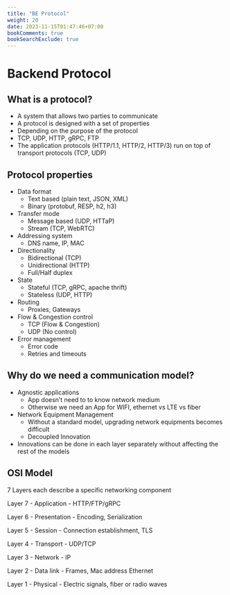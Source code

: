 ```yaml
---
title: "BE Protocol"
weight: 20
date: 2023-11-15T01:47:46+07:00
bookComments: true
bookSearchExclude: true
---
```


# Backend Protocol

## What is a protocol?

- A system that allows two parties to communicate
- A protocol is designed with a set of properties
- Depending on the purpose of the protocol
- TCP, UDP, HTTP, gRPC, FTP
- The application protocols (HTTP/1.1, HTTP/2, HTTP/3) run on top of transport protocols (TCP, UDP)

## Protocol properties

- Data format
  - Text based (plain text, JSON, XML)
  - Binary (protobuf, RESP, h2, h3)
- Transfer mode
  - Message based (UDP, HTTaP)
  - Stream (TCP, WebRTC)
- Addressing system
  - DNS name, IP, MAC
- Directionality
  - Bidirectional (TCP)
  - Unidirectional (HTTP)
  - Full/Half duplex
- State
  - Stateful (TCP, gRPC, apache thrift)
  - Stateless (UDP, HTTP)
- Routing
  - Proxies, Gateways
- Flow & Congestion control
  - TCP (Flow & Congestion)
  - UDP (No control)
- Error management
  - Error code
  - Retries and timeouts

## Why do we need a communication model?

- Agnostic applications
  - App doesn’t need to to know network medium
  - Otherwise we need an App for WIFI, ethernet vs LTE vs fiber
- Network Equipment Management
  - Without a standard model, upgrading network equipments becomes difficult
  - Decoupled Innovation
- Innovations can be done in each layer separately without affecting the rest of the models

## OSI Model

7 Layers each describe a specific networking component

Layer 7 - Application - HTTP/FTP/gRPC

Layer 6 - Presentation - Encoding, Serialization

Layer 5 - Session - Connection establishment, TLS

Layer 4 - Transport - UDP/TCP

Layer 3 - Network - IP

Layer 2 - Data link - Frames, Mac address Ethernet

Layer 1 - Physical - Electric signals, fiber or radio waves
